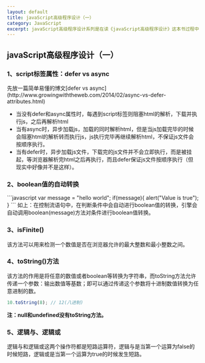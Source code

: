 ```yaml
---
layout: default
title: javaScript高级程序设计（一）
category: JavaScript
excerpt: javaScript高级程序设计系列是在读《javaScript高级程序设计》这本书过程中断断续续记的笔记，里面记录了自己不会或者不清楚的知识点。
---
```


<h2>javaScript高级程序设计（一）</h2>

<h3>1、script标签属性：defer vs async</h3>
先放一篇简单易懂的博文[defer vs async](http://www.growingwiththeweb.com/2014/02/async-vs-defer-attributes.html)

* 当没有defer和async属性时，每遇到script标签则阻塞html的解析，下载并执行js，之后再解析html
* 当有async时，异步加载js，加载的同时解析html，但是当js加载完毕的时候会阻塞html的解析转而执行js，js执行完毕再继续解析html，不保证js文件会按顺序执行。
* 当有defer时，异步加载js文件，下载完的js文件并不会立即执行，而是被挂起，等浏览器解析完html之后再执行，而且defer保证js文件按顺序执行（但现实中好像并不是这样）。

<h3>2、boolean值的自动转换</h3>
```javascript
var message = "hello world";
if(message){
	alert("Value is true");
}
```
如上：在控制流语句中，在判断条件中会自动进行boolean值的转换，引擎会自动调用boolean(message)方法对条件进行boolean值转换。

<h3>3、isFinite()</h3>
该方法可以用来检测一个数值是否在浏览器允许的最大整数和最小整数之间。

<h3>4、toString()方法</h3>
该方法的作用是将任意的数值或者boolean等转换为字符串，而toString方法允许传递一个参数：输出数值等基数；即可以通过传递这个参数将十进制数值转换为任意进制的数。

```javascript
10.toString(8);	// 12(八进制)
```

**注：null和undefined没有toString方法。**

<h3>5、逻辑与、逻辑或</h3>
逻辑与和逻辑或这两个操作符都是短路运算符，逻辑与是当第一个运算为false的时候短路，逻辑或是当第一个运算为true的时候发生短路。
